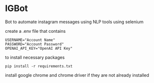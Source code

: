 # IGBot


Bot to automate instagram messages using NLP tools using selenium

create a .env file that contains

    USERNAME="Account Name"
    PASSWORD="Account Password"
    OPENAI_API_KEY="OpenAI API Key"

to install necessary packages

    pip install -r requirements.txt

install google chrome and chrome driver if they are not already installed
